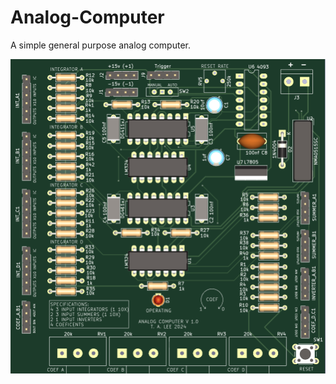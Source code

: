 # Analog-Computer
A simple general purpose analog computer.

![Photo of the finished circuit board design.](/board.PNG)
